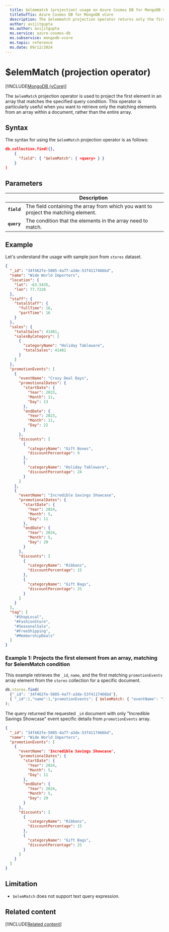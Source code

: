 ```yaml
---
  title: $elemmatch (projection) usage on Azure Cosmos DB for MongoDB vCore
  titleSuffix: Azure Cosmos DB for MongoDB vCore
  description: The $elemmatch projection operator returns only the first element from an array.
  author: avijitgupta
  ms.author: avijitgupta
  ms.service: azure-cosmos-db
  ms.subservice: mongodb-vcore
  ms.topic: reference
  ms.date: 09/12/2024
---
```


# $elemMatch (projection operator)

[!INCLUDE[MongoDB (vCore)](~/reusable-content/ce-skilling/azure/includes/cosmos-db/includes/appliesto-mongodb-vcore.md)]

The `$elemMatch` projection operator is used to project the first element in an array that matches the specified query condition. This operator is particularly useful when you want to retrieve only the matching elements from an array within a document, rather than the entire array.

## Syntax

The syntax for using the `$elemMatch` projection operator is as follows:

```json
db.collection.find({},
    {
      "field": { "$elemMatch": { <query> } }
    }
)
```

## Parameters

| | Description |
| --- | --- |
| **`field`** | The field containing the array from which you want to project the matching element. |
| **`query`** | The condition that the elements in the array need to match. |

## Example

Let's understand the usage with sample json from `stores` dataset.

```json
{
  "_id": "34f462fe-5085-4a77-a3de-53f4117466bd",
  "name": "Wide World Importers",
  "location": {
    "lat": -63.5435,
    "lon": 77.7226
  },
  "staff": {
    "totalStaff": {
      "fullTime": 16,
      "partTime": 16
    }
  },
  "sales": {
    "totalSales": 41481,
    "salesByCategory": [
      {
        "categoryName": "Holiday Tableware",
        "totalSales": 41481
      }
    ]
  },
  "promotionEvents": [
    {
      "eventName": "Crazy Deal Days",
      "promotionalDates": {
        "startDate": {
          "Year": 2023,
          "Month": 11,
          "Day": 13
        },
        "endDate": {
          "Year": 2023,
          "Month": 11,
          "Day": 22
        }
      },
      "discounts": [
        {
          "categoryName": "Gift Boxes",
          "discountPercentage": 9
        },
        {
          "categoryName": "Holiday Tableware",
          "discountPercentage": 24
        }
      ]
    },
    {
      "eventName": "Incredible Savings Showcase",
      "promotionalDates": {
        "startDate": {
          "Year": 2024,
          "Month": 5,
          "Day": 11
        },
        "endDate": {
          "Year": 2024,
          "Month": 5,
          "Day": 20
        }
      },
      "discounts": [
        {
          "categoryName": "Ribbons",
          "discountPercentage": 15
        },
        {
          "categoryName": "Gift Bags",
          "discountPercentage": 25
        }
      ]
    }
  ],
  "tag": [
    "#ShopLocal",
    "#FashionStore",
    "#SeasonalSale",
    "#FreeShipping",
    "#MembershipDeals"
  ]
}

```

### Example 1: Projects the first element from an array, matching for $elemMatch condition

This example retrieves the `_id`, `name`, and the first matching `promotionEvents` array element from the `stores` collection for a specific document.

```javascript
db.stores.find(
  {"_id": '34f462fe-5085-4a77-a3de-53f4117466bd'},
  { "_id":1,"name":1,"promotionEvents": { $elemMatch: { "eventName": "Incredible Savings Showcase" } } }
);
```

The query returned the requested `_id` document with only "Incredible Savings Showcase" event specific details from `promotionEvents` array.

```json
{
  "_id": "34f462fe-5085-4a77-a3de-53f4117466bd",
  "name": "Wide World Importers",
  "promotionEvents": [
    {
      "eventName": 'Incredible Savings Showcase',
      "promotionalDates": {
        "startDate": {
          "Year": 2024,
          "Month": 5,
          "Day": 11
        },
        "endDate": {
          "Year": 2024,
          "Month": 5,
          "Day": 20
        }
      },
      "discounts": [
        {
          "categoryName": "Ribbons",
          "discountPercentage": 15
        },
        {
          "categoryName": "Gift Bags",
          "discountPercentage": 25
        }
      ]
    }
  ]
}
```

## Limitation

- `$elemMatch` does not support text query expression.

## Related content

[!INCLUDE[Related content](../includes/related-content.md)]
